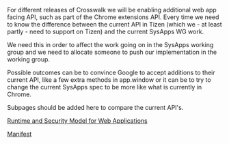For different releases of Crosswalk we will be enabling additional web app facing API, such as part of the Chrome extensions API. Every time we need to know the difference between the current API in Tizen (which we - at least partly - need to support on Tizen) and the current SysApps WG work.

We need this in order to affect the work going on in the SysApps working group and we need to allocate someone to push our implementation in the working group.

Possible outcomes can be to convince Google to accept additions to their current API, like a few extra methods in app.window or it can be to try to change the current SysApps spec to be more like what is currently in Chrome.

Subpages should be added here to compare the current API's.

[Runtime and Security Model for Web Applications](Runtime-and-Security-Model-for-Web-Applications)

[Manifest](Crosswalk-manifest)
